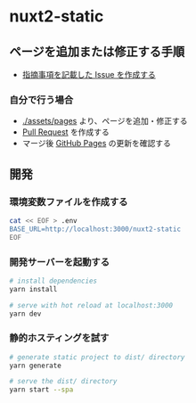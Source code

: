 # nuxt2-static

## ページを追加または修正する手順

- [指摘事項を記載した Issue を作成する](../../issues/new)


### 自分で行う場合

- [./assets/pages](./assets/pages) より、ページを追加・修正する
- [Pull Request](../../pulls) を作成する
- マージ後 [GitHub Pages](https://oshinko.github.com/nuxt2-static) の更新を確認する


## 開発

### 環境変数ファイルを作成する

```sh
cat << EOF > .env
BASE_URL=http://localhost:3000/nuxt2-static
EOF
```


### 開発サーバーを起動する

```sh
# install dependencies
yarn install

# serve with hot reload at localhost:3000
yarn dev
```


### 静的ホスティングを試す

```sh
# generate static project to dist/ directory
yarn generate

# serve the dist/ directory
yarn start --spa
